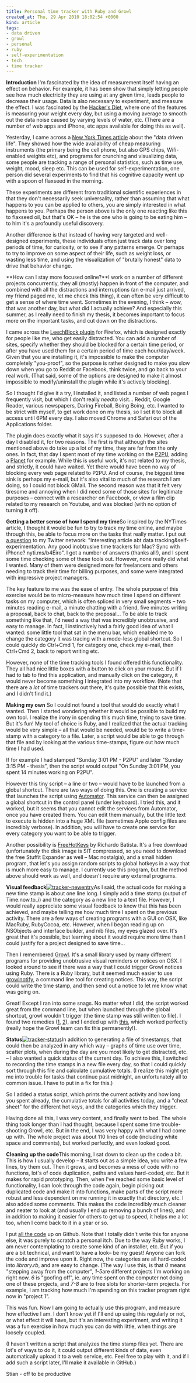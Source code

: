 ```yaml
---
title: Personal time tracker with Ruby and Growl
created_at: Thu, 29 Apr 2010 18:02:54 +0000
kind: article
tags:
- data driven
- growl
- personal
- ruby
- self-experimentation
- tech
- time tracker
---
```


**Introduction** I'm fascinated by the idea of measurement itself having
an effect on behavior. For example, it has been show that simply letting
people see how much electricity they are using at any given time, leads
people to decrease their usage. Data is also necessary to experiment,
and measure the effect. I was fascinated by the [Hacker's
Diet](http://www.fourmilab.ch/hackdiet/e4/), where one of the features
is measuring your weight every day, but using a moving average to smooth
out the data noise caused by varying levels of water, etc. (There are a
number of web apps and iPhone, etc apps available for doing this as
well).

Yesterday, I came across a [New York Times
article](http://www.nytimes.com/2010/05/02/magazine/02self-measurement-t.html?pagewanted=all)
about the "data driven life". They showed how the wide availability of
cheap measuring instruments (the primary being the cell phone, but also
GPS chips, Wifi-enabled weights etc), and programs for crunching and
visualizing data, some people are tracking a range of personal
statistics, such as time use, weight, mood, sleep etc. This can be used
for self-experimentation, one person did several experiments to find
that his cognitive capacity went up with a spoon of flaxseed in the
morning.

These experiments are different from traditional scientific experiences
in that they don't necessarily seek universality, rather than assuming
that what happens to you can be applied to others, you are simply
interested in what happens to you. Perhaps the person above is the only
one reacting like this to flaxseed oil, but that's OK – he is the one
who is going to be eating him – to him it's a profoundly useful
discovery.

Another difference is that instead of having very targeted and
well-designed experiments, these individuals often just track data over
long periods of time, for curiosity, or to see if any patterns emerge.
Or perhaps to try to improve on some aspect of their life, such as
weight loss, or wasting less time, and using the visualization of
"brutally honest" data to drive that behavior change.

**How can I stay more focused online?**I work on a number of different
projects concurrently, they all (mostly) happen in front of the
computer, and combined with all the distractions and interruptions (an
e-mail just arrived, my friend paged me, let me check this thing), it
can often be very difficult to get a sense of where time went. Sometimes
in the evening, I think – wow, that was another day, but what did I
actually achieve? And especially this summer, as I really need to finish
my thesis, it becomes important to focus more on the important tasks,
and cut down on the distractions.

I came across the [LeechBlock
plugin](https://addons.mozilla.org/en-US/firefox/addon/4476) for
Firefox, which is designed exactly for people like me, who get easily
distracted. You can add a number of sites, specify whether they should
be blocked for a certain time period, or after you have used them for a
certain period of time each hour/day/week. Given that you are installing
it, it's impossible to make the computer completely "you-proof", so the
purpose is rather designed to make you slow down when you go to Reddit
or Facebook, think twice, and go back to your real work. (That said,
some of the options are designed to make it almost impossible to
modify/uninstall the plugin while it's actively blocking).

So I thought I'd give it a try, I installed it, and listed a number of
web pages I frequently visit, but which I don't really *need*to visit...
Reddit, Google Reader, various newspapers, Daring Fireball, Boing Boing,
etc. I wanted to be strict with myself, to get work done on my thesis,
so I set it to block all access until 6PM every day. I also moved Chrome
and Safari out of the Applications folder.

The plugin does exactly what it says it's supposed to do. However, after
a day I disabled it, for two reasons. The first is that although the
sites mentioned above do take up a lot of my time, they are far from the
only ones. In fact, that day I spent most of my time working on the
[P2PU](http://p2pu.org), adding a [Planet](http://blogs.p2pu.org/planet)
for example. While this is useful work, it's not related to my thesis,
and strictly, it could have waited. Yet there would have been no way of
blocking every web page related to P2PU. And of course, the biggest time
sink is perhaps my e-mail, but it's also vital to much of the research I
am doing, so I could not block GMail. The second reason was that it felt
very tiresome and annoying when I did need some of those sites for
legitimate purposes – connect with a researcher on Facebook, or view a
film clip related to my research on Youtube, and was blocked (with no
option of turning it off).

**Getting a better sense of how I spend my time**So inspired by the
NYTimes article, I thought it would be fun to try to track my time
online, and maybe through this, be able to focus more on the tasks that
really matter. I put out [a
question](http://twitter.com/houshuang/status/13021680071) to my Twitter
network: "Interesting article abt data tracking&self-experimentation.
Any good inobtrusive time trackers for Mac? Sync with iPhone?
nyti.ms/b4Eiro". I got a number of answers (thanks all!), and I spent
some time checking some of these tools out. However, none really did
what I wanted. Many of them were designed more for freelancers and
others needing to track their time for billing purposes, and some were
integrated with impressive project managers.

The key feature to me was the ease of entry. The whole purpose of this
exercise would be to micro-measure how much time I spend on different
tasks on my computer, which is often spliced in very small segments –
two minutes reading e-mail, a minute chatting with a friend, five
minutes writing a proposal, back to chat, back to the proposal... To be
able to track something like that, I'd need a way that was incredibly
unobtrusive, and easy to manage. In fact, I instinctively had a fairly
good idea of what I wanted: some little tool that sat in the menu bar,
which enabled me to change the category it was tracing with a mode-less
global shortcut. So I could quickly do Ctrl+Cmd 1, for category one,
check my e-mail, then Ctrl+Cmd 2, back to report writing etc.

However, none of the time tracking tools I found offered this
functionality. They all had nice little boxes with a button to click on
your mouse. But if I had to tab to find this application, and manually
click on the category, it would never become something I integrated into
my workflow. (Note that there are a *lot* of time trackers out there,
it's quite possible that this exists, and I didn't find it.)

**Making my own** So I could not found a tool that would do exactly what
I wanted. Then I started wondering whether it would be possible to build
my own tool. I realize the irony in spending this much time, trying to
save time. But it's fun! My tool of choice is Ruby, and I realized that
the actual tracking would be very simple – all that would be needed,
would be to write a time-stamp with a category to a file. Later, a
script would be able to go through that file and by looking at the
various time-stamps, figure out how much time I had used.

If for example I had stamped "Sunday 3:01 PM - P2PU" and later "Sunday
3:15 PM - thesis", then the script would output "On Sunday 3:01 PM, you
spent 14 minutes working on P2PU".

However this tiny script – a line or two – would have to be launched
from a global shortcut. There are two ways of doing this. One is
creating a service that launches the script using
[Automator](http://en.wikipedia.org/wiki/Automator_%28software%29). This
service can then be assigned a global shortcut in the control panel
(under keyboard). I tried this, and it worked, but it seems that you
cannot edit the services from Automator, once you have created them. You
can edit them manually, but the little text to execute is hidden into a
huge XML file (sometimes Apple config files are incredibly verbose). In
addition, you will have to create one service for every category you
want to be able to trigger.

Another possibility is
[FreeHotKeys](http://www.batista.org/freehotkeys.html) by Richardo
Batista. It's a free download (unfortunately the disk image is SIT
compressed, so you need to download the free Stuffit Expander as well –
Mac nostalgia), and a small hidden program, that let's you assign random
scripts to global hotkeys in a way that is much more easy to manage. I
currently use this program, but the method above should work as well,
and doesn't require any external programs.

**Visual
feedback**[![](http://reganmian.net/blog/wp-content/uploads/2010/04/tracker-newentry.png "tracker-newentry")](http://reganmian.net/blog/wp-content/uploads/2010/04/tracker-newentry.png)As
I said, the actual code for making a new time stamp is about one line
long. I simply add a time stamp (output of Time.now.to\_i) and the
category as a new line to a text file. However, I would really
appreciate some visual feedback to know that this has been achieved, and
maybe telling me how much time I spent on the previous activity. There
are a few ways of creating programs with a GUI on OSX, like MacRuby,
RubyCocoa, etc. However, when I began reading up on NSObjects and
interface builder, and nib files, my eyes glazed over. It's great that
it's possible, but learning about it would require more time than I
could justify for a project designed to save time...

Then I remembered [Growl](http://growl.info/). It's a small library used
by many different programs for providing unobtrusive visual reminders or
notices on OSX. I looked around to see if there was a way that I could
trigger Growl notices using Ruby. There is a Ruby library, but it seemed
much easier to use
[growlnotify](http://growl.info/documentation/growlnotify.php), a
command line tool for creating notices. This way, the script could write
the time stamp, and then send out a notice to let me know what was going
on.

Great! Except I ran into some snags. No matter what I did, the script
worked great from the command line, but when launched through the global
shortcut, growl wouldn't trigger (the time stamp was still written to
file). I found two remedies
([1](http://craigjolicoeur.com/blog/problem-with-growlnotify-on-os-x-leopard),
[2](http://hasseg.org/blog/post/111/growlnotify-leopard-incompatibility-workaround/)),
and I ended up with
[this](http://hasseg.org/blog/post/111/growlnotify-leopard-incompatibility-workaround/),
which worked perfectly (really hope the Growl team can fix this
permanently!).

**Status**[![](http://reganmian.net/blog/wp-content/uploads/2010/04/tracker-status.png "tracker-status")](http://reganmian.net/blog/wp-content/uploads/2010/04/tracker-status.png)In
addition to generating a file of timestamps, that could then be analyzed
in any which way – graphs of time use over time, scatter plots, when
during the day are you most likely to get distracted, etc. – I also
wanted a quick status of the current day. To achieve this, I switched to
recording the time stamps in a new file every day, so that I could
quickly sort through this file and calculate cumulative totals. (I
realize this might get me into trouble for tasks that continue past
midnight, an unfortunately all to common issue. I have to put in a fix
for this.)

So I added a status script, which prints the current activity and how
long you spent already, the cumulative totals for all activities today,
and a "cheat sheet" for the different hot keys, and the categories which
they trigger.

Having done all this, I was very content, and finally went to bed. The
whole thing took longer than I had thought, because I spent some time
trouble-shooting Growl, etc. But in the end, I was very happy with what
I had come up with. The whole project was about 110 lines of code
(including white space and comments), but worked perfectly, and even
looked good.

**Cleaning up the code**This morning, I sat down to clean up the code a
bit. This is how I usually develop – it starts out as a simple idea, you
write a few lines, try them out. Then it grows, and becomes a mess of
code with no functions, lot's of code duplication, paths and values
hard-coded, etc. But it makes for rapid prototyping. Then, when I've
reached some basic level of functionality, I can look through the code
again, begin picking out duplicated code and make it into functions,
make parts of the script more robust and less dependent on me running it
in exactly that directory, etc. I also added some comments. This makes
the code incredibly much cleaner and neater to look at (and usually I
end up removing a bunch of lines), and in addition to making it easier
for others to get up to speed, it helps me a lot too, when I come back
to it in a year or so.

I put [all the code](http://github.com/houshuang/Personal-time-tracker)
up on Github. Note that I totally didn't write this for anyone else, it
was purely to scratch a personal itch. Due to the way Ruby works, I am
never contemplating to create some kind of an installer, etc. But if you
are a bit technical, and want to have a look– be my guest! Anyone can
fork the code and improve upon it. Right now, the categories are all
hard-coded into *library.rb*, and are easy to change. (The way I use
this, is that *0* means "stepping away from the computer", *1-5*are
different projects I'm working on right now. *6* is "goofing off", ie.
any time spent on the computer not doing one of these projects, and
*7-8* are to free slots for shorter-term projects. For example, I am
tracking how much I'm spending on this tracker program right now in
"project 1".

This was fun. Now I am going to actually use this program, and measure
how effective I am. I don't know yet if I'll end up using this regularly
or not, or what effect it will have, but it's an interesting experiment,
and writing it was a fun exercise in how much you can do with little,
when things are loosely coupled.

(I haven't written a script that analyzes the time stamp files yet.
There are lot's of ways to do it, it could output different kinds of
data, even automatically upload it to a web service, etc. Feel free to
play with it, and if I add such a script later, I'll make it available
in GitHub.)

Stian - off to be productive
